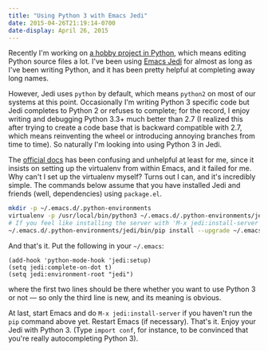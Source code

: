 ```yaml
---
title: "Using Python 3 with Emacs Jedi"
date: 2015-04-26T21:19:14-0700
date-display: April 26, 2015
---
```

Recently I'm working on [a hobby project in Python](https://github.com/zmwangx/storyboard), which means editing Python source files a lot. I've been using [Emacs Jedi](https://github.com/tkf/emacs-jedi) for almost as long as I've been writing Python, and it has been pretty helpful at completing away long names.

However, Jedi uses `python` by default, which means `python2` on most of our systems at this point. Occasionally I'm writing Python 3 specific code but Jedi completes to Python 2 or refuses to complete; for the record, I enjoy writing and debugging Python 3.3+ much better than 2.7 (I realized this after trying to create a code base that is backward compatible with 2.7, which means reinventing the wheel or introducing annoying branches from time to time). So naturally I'm looking into using Python 3 in Jedi.

The [official docs](https://tkf.github.io/emacs-jedi/latest/#how-to-use-python-3-or-any-other-specific-version-of-python) has been confusing and unhelpful at least for me, since it insists on setting up the virtualenv from within Emacs, and it failed for me. Why can't I set up the virtualenv myself? Turns out I can, and it's incredibly simple. The commands below assume that you have installed Jedi and friends (well, dependencies) using `package.el`.

```bash
mkdir -p ~/.emacs.d/.python-environments
virtualenv -p /usr/local/bin/python3 ~/.emacs.d/.python-environments/jedi  # or whatever your python3 path is
# If you feel like installing the server with 'M-x jedi:install-server', also do the following
~/.emacs.d/.python-environments/jedi/bin/pip install --upgrade ~/.emacs.d/elpa/jedi-20150109.2230/  # you might need to change the version number
```

And that's it. Put the following in your `~/.emacs`:

```emacs-lisp
(add-hook 'python-mode-hook 'jedi:setup)
(setq jedi:complete-on-dot t)
(setq jedi:environment-root "jedi")
```

where the first two lines should be there whether you want to use Python 3 or not — so only the third line is new, and its meaning is obvious.

At last, start Emacs and do `M-x jedi:install-server` if you haven't run the `pip` command above yet. Restart Emacs (if necessary). That's it. Enjoy your Jedi with Python 3. (Type `import conf`, for instance, to be convinced that you're really autocompleting Python 3).
